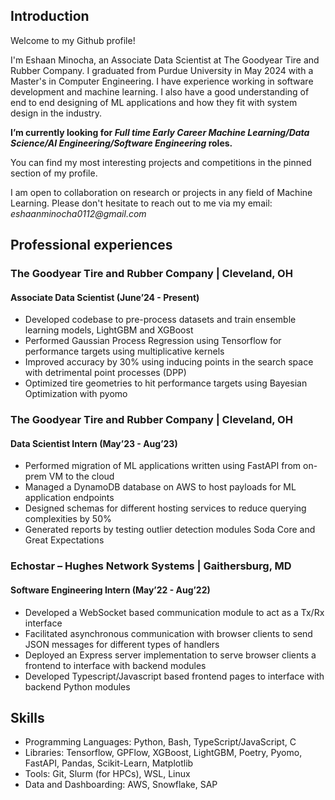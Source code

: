 ## Introduction
Welcome to my Github profile!

I'm Eshaan Minocha, an Associate Data Scientist at The Goodyear Tire and Rubber Company. I graduated from Purdue University in May 2024 with a Master's in Computer Engineering. I have experience working in software development and machine learning. I also have a good understanding of end to end designing of ML applications and how they fit with system design in the industry.

**I’m currently looking for _Full time Early Career Machine Learning/Data Science/AI Engineering/Software Engineering_ roles.**

You can find my most interesting projects and competitions in the pinned section of my profile. 

I am open to collaboration on research or projects in any field of Machine Learning. Please don't hesitate to reach out to me via my email: _eshaanminocha0112@gmail.com_

## Professional experiences

### The Goodyear Tire and Rubber Company | Cleveland, OH
#### Associate Data Scientist (June’24 - Present) 
* Developed codebase to pre-process datasets and train ensemble learning models, LightGBM and XGBoost
* Performed Gaussian Process Regression using Tensorflow for performance targets using multiplicative kernels 
* Improved accuracy by 30% using inducing points in the search space with detrimental point processes (DPP)
* Optimized tire geometries to hit performance targets using Bayesian Optimization with pyomo

### The Goodyear Tire and Rubber Company | Cleveland, OH
#### Data Scientist Intern (May’23 - Aug’23) 
* Performed migration of ML applications written using FastAPI from on-prem VM to the cloud
* Managed a DynamoDB database on AWS to host payloads for ML application endpoints 
* Designed schemas for different hosting services to reduce querying complexities by 50%
* Generated reports by testing outlier detection modules Soda Core and Great Expectations

### Echostar – Hughes Network Systems | Gaithersburg, MD
#### Software Engineering Intern (May’22 - Aug’22) 
* Developed a WebSocket based communication module to act as a Tx/Rx interface
* Facilitated asynchronous communication with browser clients to send JSON messages for different types of handlers 
* Deployed an Express server implementation to serve browser clients a frontend to interface with backend modules 
* Developed Typescript/Javascript based frontend pages to interface with backend Python modules

## Skills
* Programming Languages: Python, Bash, TypeScript/JavaScript, C
* Libraries: Tensorflow, GPFlow, XGBoost, LightGBM, Poetry, Pyomo, FastAPI, Pandas, Scikit-Learn, Matplotlib 
* Tools: Git, Slurm (for HPCs), WSL, Linux 
* Data and Dashboarding: AWS, Snowflake, SAP
